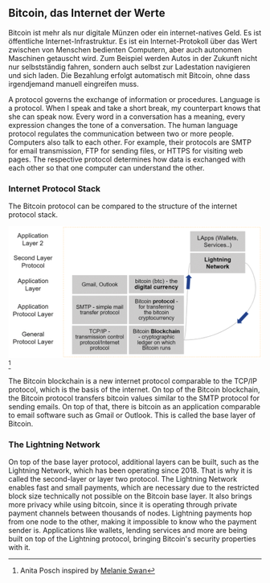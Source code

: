 ## Bitcoin, das Internet der Werte

Bitcoin ist mehr als nur digitale Münzen oder ein internet-natives Geld. Es ist öffentliche Internet-Infrastruktur. Es ist ein Internet-Protokoll über das Wert zwischen von Menschen bedienten Computern, aber auch autonomen Maschinen getauscht wird. Zum Beispiel werden Autos in der Zukunft nicht nur selbstständig fahren, sondern auch selbst zur Ladestation navigieren und sich laden. Die Bezahlung erfolgt automatisch mit Bitcoin, ohne dass irgendjemand manuell eingreifen muss. 

A protocol governs the exchange of information or procedures. Language is a protocol. When I speak and take a short break, my counterpart knows that she can speak now. Every word in a conversation has a meaning, every expression changes the tone of a conversation. The human language protocol regulates the communication between two or more people. Computers also talk to each other. For example, their protocols are SMTP for email transmission, FTP for sending files, or HTTPS for visiting web pages. The respective protocol determines how data is exchanged with each other so that one computer can understand the other.

### Internet Protocol Stack
The Bitcoin protocol can be compared to the structure of the internet protocol stack.

![Bitcoin is a common good](assets/_Bitcoin-protocol.png) [^23]

The Bitcoin blockchain is a new internet protocol comparable to the TCP/IP protocol, which is the basis of the internet. On top of the Bitcoin blockchain, the Bitcoin protocol transfers bitcoin values similar to the SMTP protocol for sending emails. On top of that, there is bitcoin as an application comparable to email software such as Gmail or Outlook. This is called the base layer of Bitcoin.

### The Lightning Network

On top of the base layer protocol, additional layers can be built, such as the Lightning Network, which has been operating since 2018. That is why it is called the second-layer or layer two protocol. The Lightning Network enables fast and small payments, which are necessary due to the restricted block size technically not possible on the Bitcoin base layer. It also brings more privacy while using bitcoin, since it is operating through private payment channels between thousands of nodes. Lightning payments hop from one node to the other, making it impossible to know who the payment sender is. Applications like wallets, lending services and more are being built on top of the Lightning protocol, bringing Bitcoin's security properties with it. 

[^23]: Anita Posch inspired by [Melanie Swan](https://www.slideshare.net/lablogga/bitcoin-and-blockchain-explained-cryptocitizen-smartnetwork-trust)
